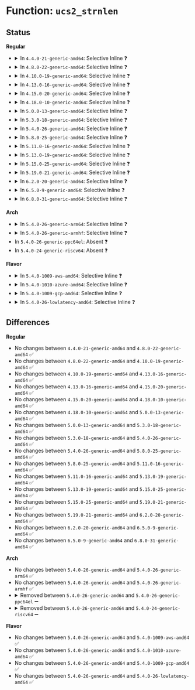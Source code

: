 # Function: <code>ucs2_strnlen</code>

## Status
<b>Regular</b>
<ul>
<li>
<details>
<summary>In <code>4.4.0-21-generic-amd64</code>: Selective Inline ❓</summary>

```c
long unsigned int ucs2_strnlen(const ucs2_char_t * s, size_t maxlength)
```

```json
{
  "name": "ucs2_strnlen",
  "collision_type": "Unique Global",
  "inline_type": "Selective",
  "funcs": [
    {
      "addr": 18446744071583150144,
      "name": "ucs2_strnlen",
      "external": true,
      "loc": "lib/ucs2_string.c:6",
      "file": "lib/ucs2_string.c",
      "inline": "not declared, inlined",
      "caller_inline": [
        "lib/ucs2_string.c:ucs2_strsize",
        "lib/ucs2_string.c:ucs2_utf8size",
        "lib/ucs2_string.c:ucs2_as_utf8"
      ],
      "caller_func": []
    }
  ],
  "symbols": [
    {
      "addr": 18446744071583150144,
      "name": "ucs2_strnlen",
      "section": ".text",
      "bind": "STB_GLOBAL",
      "size": 37
    }
  ]
}
```
</details>
</li>
<li>
<details>
<summary>In <code>4.8.0-22-generic-amd64</code>: Selective Inline ❓</summary>

```c
long unsigned int ucs2_strnlen(const ucs2_char_t * s, size_t maxlength)
```

```json
{
  "name": "ucs2_strnlen",
  "collision_type": "Unique Global",
  "inline_type": "Selective",
  "funcs": [
    {
      "addr": 18446744071583445856,
      "name": "ucs2_strnlen",
      "external": true,
      "loc": "lib/ucs2_string.c:6",
      "file": "lib/ucs2_string.c",
      "inline": "not declared, inlined",
      "caller_inline": [
        "lib/ucs2_string.c:ucs2_as_utf8",
        "lib/ucs2_string.c:ucs2_utf8size",
        "lib/ucs2_string.c:ucs2_strsize"
      ],
      "caller_func": []
    }
  ],
  "symbols": [
    {
      "addr": 18446744071583445536,
      "name": "ucs2_strnlen",
      "section": ".text",
      "bind": "STB_GLOBAL",
      "size": 37
    }
  ]
}
```
</details>
</li>
<li>
<details>
<summary>In <code>4.10.0-19-generic-amd64</code>: Selective Inline ❓</summary>

```c
long unsigned int ucs2_strnlen(const ucs2_char_t * s, size_t maxlength)
```

```json
{
  "name": "ucs2_strnlen",
  "collision_type": "Unique Global",
  "inline_type": "Selective",
  "funcs": [
    {
      "addr": 18446744071583571600,
      "name": "ucs2_strnlen",
      "external": true,
      "loc": "lib/ucs2_string.c:6",
      "file": "lib/ucs2_string.c",
      "inline": "not declared, inlined",
      "caller_inline": [
        "lib/ucs2_string.c:ucs2_as_utf8",
        "lib/ucs2_string.c:ucs2_strsize",
        "lib/ucs2_string.c:ucs2_strlen"
      ],
      "caller_func": []
    }
  ],
  "symbols": [
    {
      "addr": 18446744071583571280,
      "name": "ucs2_strnlen",
      "section": ".text",
      "bind": "STB_GLOBAL",
      "size": 37
    }
  ]
}
```
</details>
</li>
<li>
<details>
<summary>In <code>4.13.0-16-generic-amd64</code>: Selective Inline ❓</summary>

```c
long unsigned int ucs2_strnlen(const ucs2_char_t * s, size_t maxlength)
```

```json
{
  "name": "ucs2_strnlen",
  "collision_type": "Unique Global",
  "inline_type": "Selective",
  "funcs": [
    {
      "addr": 18446744071583609024,
      "name": "ucs2_strnlen",
      "external": true,
      "loc": "lib/ucs2_string.c:6",
      "file": "lib/ucs2_string.c",
      "inline": "not declared, inlined",
      "caller_inline": [
        "lib/ucs2_string.c:ucs2_as_utf8",
        "lib/ucs2_string.c:ucs2_strsize",
        "lib/ucs2_string.c:ucs2_strlen"
      ],
      "caller_func": []
    }
  ],
  "symbols": [
    {
      "addr": 18446744071583608720,
      "name": "ucs2_strnlen",
      "section": ".text",
      "bind": "STB_GLOBAL",
      "size": 37
    }
  ]
}
```
</details>
</li>
<li>
<details>
<summary>In <code>4.15.0-20-generic-amd64</code>: Selective Inline ❓</summary>

```c
long unsigned int ucs2_strnlen(const ucs2_char_t * s, size_t maxlength)
```

```json
{
  "name": "ucs2_strnlen",
  "collision_type": "Unique Global",
  "inline_type": "Selective",
  "funcs": [
    {
      "addr": 18446744071583855072,
      "name": "ucs2_strnlen",
      "external": true,
      "loc": "lib/ucs2_string.c:7",
      "file": "lib/ucs2_string.c",
      "inline": "not declared, inlined",
      "caller_inline": [
        "lib/ucs2_string.c:ucs2_as_utf8",
        "lib/ucs2_string.c:ucs2_strsize",
        "lib/ucs2_string.c:ucs2_strlen"
      ],
      "caller_func": []
    }
  ],
  "symbols": [
    {
      "addr": 18446744071583854768,
      "name": "ucs2_strnlen",
      "section": ".text",
      "bind": "STB_GLOBAL",
      "size": 37
    }
  ]
}
```
</details>
</li>
<li>
<details>
<summary>In <code>4.18.0-10-generic-amd64</code>: Selective Inline ❓</summary>

```c
long unsigned int ucs2_strnlen(const ucs2_char_t * s, size_t maxlength)
```

```json
{
  "name": "ucs2_strnlen",
  "collision_type": "Unique Global",
  "inline_type": "Selective",
  "funcs": [
    {
      "addr": 18446744071584055376,
      "name": "ucs2_strnlen",
      "external": true,
      "loc": "lib/ucs2_string.c:7",
      "file": "lib/ucs2_string.c",
      "inline": "not declared, inlined",
      "caller_inline": [
        "lib/ucs2_string.c:ucs2_as_utf8",
        "lib/ucs2_string.c:ucs2_strsize",
        "lib/ucs2_string.c:ucs2_strlen"
      ],
      "caller_func": []
    }
  ],
  "symbols": [
    {
      "addr": 18446744071584055088,
      "name": "ucs2_strnlen",
      "section": ".text",
      "bind": "STB_GLOBAL",
      "size": 33
    }
  ]
}
```
</details>
</li>
<li>
<details>
<summary>In <code>5.0.0-13-generic-amd64</code>: Selective Inline ❓</summary>

```c
long unsigned int ucs2_strnlen(const ucs2_char_t * s, size_t maxlength)
```

```json
{
  "name": "ucs2_strnlen",
  "collision_type": "Unique Global",
  "inline_type": "Selective",
  "funcs": [
    {
      "addr": 18446744071584138496,
      "name": "ucs2_strnlen",
      "external": true,
      "loc": "lib/ucs2_string.c:7",
      "file": "lib/ucs2_string.c",
      "inline": "not declared, inlined",
      "caller_inline": [
        "lib/ucs2_string.c:ucs2_as_utf8",
        "lib/ucs2_string.c:ucs2_strsize",
        "lib/ucs2_string.c:ucs2_strlen"
      ],
      "caller_func": []
    }
  ],
  "symbols": [
    {
      "addr": 18446744071584138208,
      "name": "ucs2_strnlen",
      "section": ".text",
      "bind": "STB_GLOBAL",
      "size": 33
    }
  ]
}
```
</details>
</li>
<li>
<details>
<summary>In <code>5.3.0-18-generic-amd64</code>: Selective Inline ❓</summary>

```c
long unsigned int ucs2_strnlen(const ucs2_char_t * s, size_t maxlength)
```

```json
{
  "name": "ucs2_strnlen",
  "collision_type": "Unique Global",
  "inline_type": "Selective",
  "funcs": [
    {
      "addr": 18446744071584328736,
      "name": "ucs2_strnlen",
      "external": true,
      "loc": "lib/ucs2_string.c:7",
      "file": "lib/ucs2_string.c",
      "inline": "not declared, inlined",
      "caller_inline": [
        "lib/ucs2_string.c:ucs2_as_utf8",
        "lib/ucs2_string.c:ucs2_strsize",
        "lib/ucs2_string.c:ucs2_strlen"
      ],
      "caller_func": []
    }
  ],
  "symbols": [
    {
      "addr": 18446744071584328448,
      "name": "ucs2_strnlen",
      "section": ".text",
      "bind": "STB_GLOBAL",
      "size": 33
    }
  ]
}
```
</details>
</li>
<li>
<details>
<summary>In <code>5.4.0-26-generic-amd64</code>: Selective Inline ❓</summary>

```c
long unsigned int ucs2_strnlen(const ucs2_char_t * s, size_t maxlength)
```

```json
{
  "name": "ucs2_strnlen",
  "collision_type": "Unique Global",
  "inline_type": "Selective",
  "funcs": [
    {
      "addr": 18446744071584463424,
      "name": "ucs2_strnlen",
      "external": true,
      "loc": "lib/ucs2_string.c:7",
      "file": "lib/ucs2_string.c",
      "inline": "not declared, inlined",
      "caller_inline": [
        "lib/ucs2_string.c:ucs2_as_utf8",
        "lib/ucs2_string.c:ucs2_strsize",
        "lib/ucs2_string.c:ucs2_strlen"
      ],
      "caller_func": []
    }
  ],
  "symbols": [
    {
      "addr": 18446744071584463136,
      "name": "ucs2_strnlen",
      "section": ".text",
      "bind": "STB_GLOBAL",
      "size": 33
    }
  ]
}
```
</details>
</li>
<li>
<details>
<summary>In <code>5.8.0-25-generic-amd64</code>: Selective Inline ❓</summary>

```c
long unsigned int ucs2_strnlen(const ucs2_char_t * s, size_t maxlength)
```

```json
{
  "name": "ucs2_strnlen",
  "collision_type": "Unique Global",
  "inline_type": "Selective",
  "funcs": [
    {
      "addr": 18446744071585027264,
      "name": "ucs2_strnlen",
      "external": true,
      "loc": "lib/ucs2_string.c:7",
      "file": "lib/ucs2_string.c",
      "inline": "not declared, inlined",
      "caller_inline": [
        "lib/ucs2_string.c:ucs2_as_utf8",
        "lib/ucs2_string.c:ucs2_strsize",
        "lib/ucs2_string.c:ucs2_strlen"
      ],
      "caller_func": [
        "drivers/firmware/efi/vars.c:validate_load_option"
      ]
    }
  ],
  "symbols": [
    {
      "addr": 18446744071585026976,
      "name": "ucs2_strnlen",
      "section": ".text",
      "bind": "STB_GLOBAL",
      "size": 33
    }
  ]
}
```
</details>
</li>
<li>
<details>
<summary>In <code>5.11.0-16-generic-amd64</code>: Selective Inline ❓</summary>

```c
long unsigned int ucs2_strnlen(const ucs2_char_t * s, size_t maxlength)
```

```json
{
  "name": "ucs2_strnlen",
  "collision_type": "Unique Global",
  "inline_type": "Selective",
  "funcs": [
    {
      "addr": 18446744071585175984,
      "name": "ucs2_strnlen",
      "external": true,
      "loc": "lib/ucs2_string.c:7",
      "file": "lib/ucs2_string.c",
      "inline": "not declared, inlined",
      "caller_inline": [
        "lib/ucs2_string.c:ucs2_as_utf8",
        "lib/ucs2_string.c:ucs2_strsize",
        "lib/ucs2_string.c:ucs2_strlen"
      ],
      "caller_func": [
        "drivers/firmware/efi/vars.c:validate_load_option"
      ]
    }
  ],
  "symbols": [
    {
      "addr": 18446744071585175696,
      "name": "ucs2_strnlen",
      "section": ".text",
      "bind": "STB_GLOBAL",
      "size": 33
    }
  ]
}
```
</details>
</li>
<li>
<details>
<summary>In <code>5.13.0-19-generic-amd64</code>: Selective Inline ❓</summary>

```c
long unsigned int ucs2_strnlen(const ucs2_char_t * s, size_t maxlength)
```

```json
{
  "name": "ucs2_strnlen",
  "collision_type": "Unique Global",
  "inline_type": "Selective",
  "funcs": [
    {
      "addr": 18446744071585057776,
      "name": "ucs2_strnlen",
      "external": true,
      "loc": "lib/ucs2_string.c:7",
      "file": "lib/ucs2_string.c",
      "inline": "not declared, inlined",
      "caller_inline": [
        "lib/ucs2_string.c:ucs2_as_utf8",
        "lib/ucs2_string.c:ucs2_strsize",
        "lib/ucs2_string.c:ucs2_strlen"
      ],
      "caller_func": [
        "drivers/firmware/efi/vars.c:validate_load_option"
      ]
    }
  ],
  "symbols": [
    {
      "addr": 18446744071585057488,
      "name": "ucs2_strnlen",
      "section": ".text",
      "bind": "STB_GLOBAL",
      "size": 33
    }
  ]
}
```
</details>
</li>
<li>
<details>
<summary>In <code>5.15.0-25-generic-amd64</code>: Selective Inline ❓</summary>

```c
long unsigned int ucs2_strnlen(const ucs2_char_t * s, size_t maxlength)
```

```json
{
  "name": "ucs2_strnlen",
  "collision_type": "Unique Global",
  "inline_type": "Selective",
  "funcs": [
    {
      "addr": 18446744071585503286,
      "name": "ucs2_strnlen",
      "external": true,
      "loc": "lib/ucs2_string.c:7",
      "file": "lib/ucs2_string.c",
      "inline": "not declared, inlined",
      "caller_inline": [
        "lib/ucs2_string.c:ucs2_as_utf8",
        "lib/ucs2_string.c:ucs2_strsize",
        "lib/ucs2_string.c:ucs2_strlen"
      ],
      "caller_func": [
        "drivers/firmware/efi/vars.c:validate_load_option"
      ]
    }
  ],
  "symbols": [
    {
      "addr": 18446744071585502992,
      "name": "ucs2_strnlen",
      "section": ".text",
      "bind": "STB_GLOBAL",
      "size": 33
    }
  ]
}
```
</details>
</li>
<li>
<details>
<summary>In <code>5.19.0-21-generic-amd64</code>: Selective Inline ❓</summary>

```c
long unsigned int ucs2_strnlen(const ucs2_char_t * s, size_t maxlength)
```

```json
{
  "name": "ucs2_strnlen",
  "collision_type": "Unique Global",
  "inline_type": "Selective",
  "funcs": [
    {
      "addr": 18446744071586651600,
      "name": "ucs2_strnlen",
      "external": true,
      "loc": "lib/ucs2_string.c:7",
      "file": "lib/ucs2_string.c",
      "inline": "not declared, inlined",
      "caller_inline": [
        "lib/ucs2_string.c:ucs2_as_utf8",
        "lib/ucs2_string.c:ucs2_strsize",
        "lib/ucs2_string.c:ucs2_strlen"
      ],
      "caller_func": [
        "drivers/firmware/efi/vars.c:validate_load_option"
      ]
    }
  ],
  "symbols": [
    {
      "addr": 18446744071586651200,
      "name": "ucs2_strnlen",
      "section": ".text",
      "bind": "STB_GLOBAL",
      "size": 49
    }
  ]
}
```
</details>
</li>
<li>
<details>
<summary>In <code>6.2.0-20-generic-amd64</code>: Selective Inline ❓</summary>

```c
long unsigned int ucs2_strnlen(const ucs2_char_t * s, size_t maxlength)
```

```json
{
  "name": "ucs2_strnlen",
  "collision_type": "Unique Global",
  "inline_type": "Selective",
  "funcs": [
    {
      "addr": 18446744071587896000,
      "name": "ucs2_strnlen",
      "external": true,
      "loc": "lib/ucs2_string.c:7",
      "file": "lib/ucs2_string.c",
      "inline": "not declared, inlined",
      "caller_inline": [
        "lib/ucs2_string.c:ucs2_as_utf8",
        "lib/ucs2_string.c:ucs2_strsize",
        "lib/ucs2_string.c:ucs2_strlen"
      ],
      "caller_func": [
        "fs/efivarfs/vars.c:validate_load_option"
      ]
    }
  ],
  "symbols": [
    {
      "addr": 18446744071587895520,
      "name": "ucs2_strnlen",
      "section": ".text",
      "bind": "STB_GLOBAL",
      "size": 49
    }
  ]
}
```
</details>
</li>
<li>
<details>
<summary>In <code>6.5.0-9-generic-amd64</code>: Selective Inline ❓</summary>

```c
long unsigned int ucs2_strnlen(const ucs2_char_t * s, size_t maxlength)
```

```json
{
  "name": "ucs2_strnlen",
  "collision_type": "Unique Global",
  "inline_type": "Selective",
  "funcs": [
    {
      "addr": 18446744071588167696,
      "name": "ucs2_strnlen",
      "external": true,
      "loc": "lib/ucs2_string.c:7",
      "file": "lib/ucs2_string.c",
      "inline": "not declared, inlined",
      "caller_inline": [
        "lib/ucs2_string.c:ucs2_as_utf8",
        "lib/ucs2_string.c:ucs2_strsize",
        "lib/ucs2_string.c:ucs2_strlen"
      ],
      "caller_func": [
        "fs/efivarfs/vars.c:validate_load_option"
      ]
    }
  ],
  "symbols": [
    {
      "addr": 18446744071588167216,
      "name": "ucs2_strnlen",
      "section": ".text",
      "bind": "STB_GLOBAL",
      "size": 56
    }
  ]
}
```
</details>
</li>
<li>
<details>
<summary>In <code>6.8.0-31-generic-amd64</code>: Selective Inline ❓</summary>

```c
long unsigned int ucs2_strnlen(const ucs2_char_t * s, size_t maxlength)
```

```json
{
  "name": "ucs2_strnlen",
  "collision_type": "Unique Global",
  "inline_type": "Selective",
  "funcs": [
    {
      "addr": 18446744071588458400,
      "name": "ucs2_strnlen",
      "external": true,
      "loc": "lib/ucs2_string.c:7",
      "file": "lib/ucs2_string.c",
      "inline": "not declared, inlined",
      "caller_inline": [
        "lib/ucs2_string.c:ucs2_as_utf8",
        "lib/ucs2_string.c:ucs2_strsize",
        "lib/ucs2_string.c:ucs2_strlen"
      ],
      "caller_func": [
        "fs/efivarfs/vars.c:validate_load_option"
      ]
    }
  ],
  "symbols": [
    {
      "addr": 18446744071588457920,
      "name": "ucs2_strnlen",
      "section": ".text",
      "bind": "STB_GLOBAL",
      "size": 56
    }
  ]
}
```
</details>
</li>
</ul>
<b>Arch</b>
<ul>
<li>
<details>
<summary>In <code>5.4.0-26-generic-arm64</code>: Selective Inline ❓</summary>

```c
long unsigned int ucs2_strnlen(const ucs2_char_t * s, size_t maxlength)
```

```json
{
  "name": "ucs2_strnlen",
  "collision_type": "Unique Global",
  "inline_type": "Selective",
  "funcs": [
    {
      "addr": 18446603336496353112,
      "name": "ucs2_strnlen",
      "external": true,
      "loc": "lib/ucs2_string.c:7",
      "file": "lib/ucs2_string.c",
      "inline": "not declared, inlined",
      "caller_inline": [
        "lib/ucs2_string.c:ucs2_as_utf8",
        "lib/ucs2_string.c:ucs2_strsize",
        "lib/ucs2_string.c:ucs2_strlen"
      ],
      "caller_func": []
    }
  ],
  "symbols": [
    {
      "addr": 18446603336496352800,
      "name": "ucs2_strnlen",
      "section": ".text",
      "bind": "STB_GLOBAL",
      "size": 48
    }
  ]
}
```
</details>
</li>
<li>
<details>
<summary>In <code>5.4.0-26-generic-armhf</code>: Selective Inline ❓</summary>

```c
long unsigned int ucs2_strnlen(const ucs2_char_t * s, size_t maxlength)
```

```json
{
  "name": "ucs2_strnlen",
  "collision_type": "Unique Global",
  "inline_type": "Selective",
  "funcs": [
    {
      "addr": 3229685732,
      "name": "ucs2_strnlen",
      "external": true,
      "loc": "lib/ucs2_string.c:7",
      "file": "lib/ucs2_string.c",
      "inline": "not declared, inlined",
      "caller_inline": [
        "lib/ucs2_string.c:ucs2_as_utf8",
        "lib/ucs2_string.c:ucs2_strsize",
        "lib/ucs2_string.c:ucs2_strlen"
      ],
      "caller_func": []
    }
  ],
  "symbols": [
    {
      "addr": 3229685316,
      "name": "ucs2_strnlen",
      "section": ".text",
      "bind": "STB_GLOBAL",
      "size": 80
    }
  ]
}
```
</details>
</li>
<li>
In <code>5.4.0-26-generic-ppc64el</code>: Absent ❓
</li>
<li>
In <code>5.4.0-24-generic-riscv64</code>: Absent ❓
</li>
</ul>
<b>Flavor</b>
<ul>
<li>
<details>
<summary>In <code>5.4.0-1009-aws-amd64</code>: Selective Inline ❓</summary>

```c
long unsigned int ucs2_strnlen(const ucs2_char_t * s, size_t maxlength)
```

```json
{
  "name": "ucs2_strnlen",
  "collision_type": "Unique Global",
  "inline_type": "Selective",
  "funcs": [
    {
      "addr": 18446744071584432176,
      "name": "ucs2_strnlen",
      "external": true,
      "loc": "lib/ucs2_string.c:7",
      "file": "lib/ucs2_string.c",
      "inline": "not declared, inlined",
      "caller_inline": [
        "lib/ucs2_string.c:ucs2_as_utf8",
        "lib/ucs2_string.c:ucs2_strsize",
        "lib/ucs2_string.c:ucs2_strlen"
      ],
      "caller_func": []
    }
  ],
  "symbols": [
    {
      "addr": 18446744071584431888,
      "name": "ucs2_strnlen",
      "section": ".text",
      "bind": "STB_GLOBAL",
      "size": 33
    }
  ]
}
```
</details>
</li>
<li>
<details>
<summary>In <code>5.4.0-1010-azure-amd64</code>: Selective Inline ❓</summary>

```c
long unsigned int ucs2_strnlen(const ucs2_char_t * s, size_t maxlength)
```

```json
{
  "name": "ucs2_strnlen",
  "collision_type": "Unique Global",
  "inline_type": "Selective",
  "funcs": [
    {
      "addr": 18446744071584367280,
      "name": "ucs2_strnlen",
      "external": true,
      "loc": "lib/ucs2_string.c:7",
      "file": "lib/ucs2_string.c",
      "inline": "not declared, inlined",
      "caller_inline": [
        "lib/ucs2_string.c:ucs2_as_utf8",
        "lib/ucs2_string.c:ucs2_strsize",
        "lib/ucs2_string.c:ucs2_strlen"
      ],
      "caller_func": []
    }
  ],
  "symbols": [
    {
      "addr": 18446744071584366992,
      "name": "ucs2_strnlen",
      "section": ".text",
      "bind": "STB_GLOBAL",
      "size": 33
    }
  ]
}
```
</details>
</li>
<li>
<details>
<summary>In <code>5.4.0-1009-gcp-amd64</code>: Selective Inline ❓</summary>

```c
long unsigned int ucs2_strnlen(const ucs2_char_t * s, size_t maxlength)
```

```json
{
  "name": "ucs2_strnlen",
  "collision_type": "Unique Global",
  "inline_type": "Selective",
  "funcs": [
    {
      "addr": 18446744071584415088,
      "name": "ucs2_strnlen",
      "external": true,
      "loc": "lib/ucs2_string.c:7",
      "file": "lib/ucs2_string.c",
      "inline": "not declared, inlined",
      "caller_inline": [
        "lib/ucs2_string.c:ucs2_as_utf8",
        "lib/ucs2_string.c:ucs2_strsize",
        "lib/ucs2_string.c:ucs2_strlen"
      ],
      "caller_func": []
    }
  ],
  "symbols": [
    {
      "addr": 18446744071584414800,
      "name": "ucs2_strnlen",
      "section": ".text",
      "bind": "STB_GLOBAL",
      "size": 33
    }
  ]
}
```
</details>
</li>
<li>
<details>
<summary>In <code>5.4.0-26-lowlatency-amd64</code>: Selective Inline ❓</summary>

```c
long unsigned int ucs2_strnlen(const ucs2_char_t * s, size_t maxlength)
```

```json
{
  "name": "ucs2_strnlen",
  "collision_type": "Unique Global",
  "inline_type": "Selective",
  "funcs": [
    {
      "addr": 18446744071584521136,
      "name": "ucs2_strnlen",
      "external": true,
      "loc": "lib/ucs2_string.c:7",
      "file": "lib/ucs2_string.c",
      "inline": "not declared, inlined",
      "caller_inline": [
        "lib/ucs2_string.c:ucs2_as_utf8",
        "lib/ucs2_string.c:ucs2_strsize",
        "lib/ucs2_string.c:ucs2_strlen"
      ],
      "caller_func": []
    }
  ],
  "symbols": [
    {
      "addr": 18446744071584520848,
      "name": "ucs2_strnlen",
      "section": ".text",
      "bind": "STB_GLOBAL",
      "size": 33
    }
  ]
}
```
</details>
</li>
</ul>

## Differences
<b>Regular</b>
<ul>
<li>
No changes between <code>4.4.0-21-generic-amd64</code> and <code>4.8.0-22-generic-amd64</code> ✅
</li>
<li>
No changes between <code>4.8.0-22-generic-amd64</code> and <code>4.10.0-19-generic-amd64</code> ✅
</li>
<li>
No changes between <code>4.10.0-19-generic-amd64</code> and <code>4.13.0-16-generic-amd64</code> ✅
</li>
<li>
No changes between <code>4.13.0-16-generic-amd64</code> and <code>4.15.0-20-generic-amd64</code> ✅
</li>
<li>
No changes between <code>4.15.0-20-generic-amd64</code> and <code>4.18.0-10-generic-amd64</code> ✅
</li>
<li>
No changes between <code>4.18.0-10-generic-amd64</code> and <code>5.0.0-13-generic-amd64</code> ✅
</li>
<li>
No changes between <code>5.0.0-13-generic-amd64</code> and <code>5.3.0-18-generic-amd64</code> ✅
</li>
<li>
No changes between <code>5.3.0-18-generic-amd64</code> and <code>5.4.0-26-generic-amd64</code> ✅
</li>
<li>
No changes between <code>5.4.0-26-generic-amd64</code> and <code>5.8.0-25-generic-amd64</code> ✅
</li>
<li>
No changes between <code>5.8.0-25-generic-amd64</code> and <code>5.11.0-16-generic-amd64</code> ✅
</li>
<li>
No changes between <code>5.11.0-16-generic-amd64</code> and <code>5.13.0-19-generic-amd64</code> ✅
</li>
<li>
No changes between <code>5.13.0-19-generic-amd64</code> and <code>5.15.0-25-generic-amd64</code> ✅
</li>
<li>
No changes between <code>5.15.0-25-generic-amd64</code> and <code>5.19.0-21-generic-amd64</code> ✅
</li>
<li>
No changes between <code>5.19.0-21-generic-amd64</code> and <code>6.2.0-20-generic-amd64</code> ✅
</li>
<li>
No changes between <code>6.2.0-20-generic-amd64</code> and <code>6.5.0-9-generic-amd64</code> ✅
</li>
<li>
No changes between <code>6.5.0-9-generic-amd64</code> and <code>6.8.0-31-generic-amd64</code> ✅
</li>
</ul>
<b>Arch</b>
<ul>
<li>
No changes between <code>5.4.0-26-generic-amd64</code> and <code>5.4.0-26-generic-arm64</code> ✅
</li>
<li>
No changes between <code>5.4.0-26-generic-amd64</code> and <code>5.4.0-26-generic-armhf</code> ✅
</li>
<li>
<details>
<summary>Removed between <code>5.4.0-26-generic-amd64</code> and <code>5.4.0-26-generic-ppc64el</code> ➖</summary>

```c
long unsigned int ucs2_strnlen(const ucs2_char_t * s, size_t maxlength)
```
</details>
</li>
<li>
<details>
<summary>Removed between <code>5.4.0-26-generic-amd64</code> and <code>5.4.0-24-generic-riscv64</code> ➖</summary>

```c
long unsigned int ucs2_strnlen(const ucs2_char_t * s, size_t maxlength)
```
</details>
</li>
</ul>
<b>Flavor</b>
<ul>
<li>
No changes between <code>5.4.0-26-generic-amd64</code> and <code>5.4.0-1009-aws-amd64</code> ✅
</li>
<li>
No changes between <code>5.4.0-26-generic-amd64</code> and <code>5.4.0-1010-azure-amd64</code> ✅
</li>
<li>
No changes between <code>5.4.0-26-generic-amd64</code> and <code>5.4.0-1009-gcp-amd64</code> ✅
</li>
<li>
No changes between <code>5.4.0-26-generic-amd64</code> and <code>5.4.0-26-lowlatency-amd64</code> ✅
</li>
</ul>
